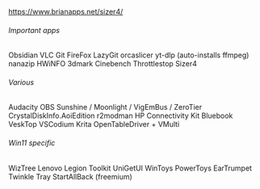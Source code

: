 https://www.brianapps.net/sizer4/
###### Important apps
 Obsidian  VLC Git FireFox LazyGit
orcaslicer
yt-dlp (auto-installs ffmpeg)
nanazip
HWiNFO 3dmark Cinebench
Throttlestop
Sizer4
###### Various
Audacity
OBS
Sunshine / Moonlight / VigEmBus / ZeroTier
CrystalDiskInfo.AoiEdition
r2modman
HP Connectivity Kit
Bluebook
VeskTop
VSCodium
Krita
OpenTableDriver + VMulti

###### Win11 specific
WizTree
Lenovo Legion Toolkit
UniGetUI
WinToys
PowerToys
EarTrumpet
Twinkle Tray
StartAllBack (freemium)
